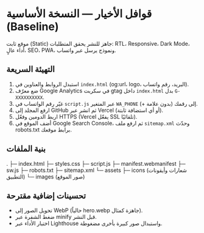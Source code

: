 # قوافل الأخيار — النسخة الأساسية (Baseline)
موقع ثابت (Static) جاهز للنشر يحقق المتطلبات: RTL، Responsive، Dark Mode، أداء عالٍ، SEO، PWA، ونموذج يرسل عبر واتساب.

## التهيئة السريعة
1) استبدل الروابط والعناوين في `index.html` (og:url، logo، البريد، رقم واتساب).
2) ضع معرّف Google Analytics في سكربت gtag داخل `index.html` بدل `G-XXXXXXXXXX`.
3) غيّر رقم الواتساب في `script.js` عبر المتغير `WA_PHONE` إلى رقمك (بدون علامة +).
4) ارفع المجلد إلى GitHub ثم انشر عبر Vercel (أو أي استضافة ثابتة).
5) اربط الدومين وفعّل HTTPS (Vercel يفعّل SSL تلقائيًا).
6) أضف الموقع في Google Search Console، ثم ارفع ملف `sitemap.xml` وحدّث robots.txt برابط موقعك.

## بنية الملفات
.
├─ index.html
├─ styles.css
├─ script.js
├─ manifest.webmanifest
├─ sw.js
├─ robots.txt
├─ sitemap.xml
└─ assets
   ├─ icons (شعارات وأيقونات التطبيق)
   └─ images (صور الموقع)

## تحسينات إضافية مقترحة
- تحويل الصور إلى WebP (حالياً hero.webp جاهزة كمثال).
- ضغط الشفرة عبر minify قبل النشر.
- اختبار الأداء عبر Lighthouse واستبدال صور كبيرة بأخرى مضغوطة.
